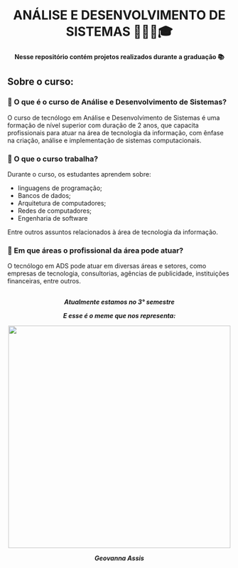 <div align="center">

# ANÁLISE E DESENVOLVIMENTO DE SISTEMAS 👩🏻‍🎓🎓

**Nesse repositório contém projetos realizados durante a graduação 📚**

</div>

## Sobre o curso:

### 📍 O que é o curso de Análise e Desenvolvimento de Sistemas? 

O curso de tecnólogo em Análise e Desenvolvimento de Sistemas é uma formação de nível superior com duração de 2 anos, que capacita profissionais para atuar na área de tecnologia da informação, com ênfase na criação, análise e implementação de sistemas computacionais. 

### 📍 O que o curso trabalha? 
Durante o curso, os estudantes aprendem sobre:
- linguagens de programação;
- Bancos de dados;
- Arquitetura de computadores; 
- Redes de computadores; 
- Engenharia de software
  
Entre outros assuntos relacionados à área de tecnologia da informação. 

### 📍 Em que áreas o profissional da área pode atuar? 

O tecnólogo em ADS pode atuar em diversas áreas e setores, como empresas de tecnologia, consultorias, agências de publicidade, instituições financeiras, entre outros.

##

<div align="center">


***Atualmente estamos no 3° semestre***

***E esse é o meme que nos representa:***

<img height="500em" src="https://static.adecoretecidos.com.br/public/adecoretecidos/imagens/produtos/painel-sublimado-flork-formatura-14309.png"/>

***Geovanna Assis***

##

</div>
